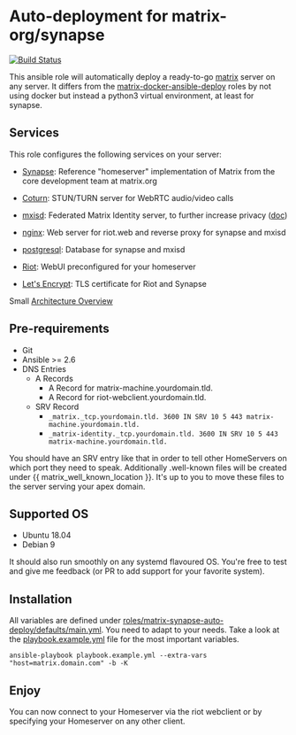# Auto-deployment for matrix-org/synapse
[![Build Status](https://travis-ci.com/buluma/matrix-synapse-auto-deploy.svg?branch=master)](https://travis-ci.com/buluma/matrix-synapse-auto-deploy)

This ansible role will automatically deploy a ready-to-go [matrix](http://matrix.org/) server on any server. It differs from the [matrix-docker-ansible-deploy](https://github.com/spantaleev/matrix-docker-ansible-deploy) roles by not using docker but instead a python3 virtual environment, at least for synapse.

## Services

This role configures the following services on your server:

- [Synapse](https://github.com/matrix-org/synapse): Reference "homeserver" implementation of Matrix from the core development team at matrix.org

- [Coturn](https://github.com/coturn/coturn): STUN/TURN server for WebRTC audio/video calls

- [mxisd](https://github.com/kamax-io/mxisd): Federated Matrix Identity server, to further increase privacy ([doc](docs/mxisd.md))

- [nginx](http://nginx.org/): Web server for riot.web and reverse proxy for synapse and mxisd

- [postgresql](https://www.postgresql.org/): Database for synapse and mxisd

- [Riot](https://riot.im/): WebUI preconfigured for your homeserver

- [Let's Encrypt](https://letsencrypt.org/): TLS certificate for Riot and Synapse

Small [Architecture Overview](docs/architecture.md)

## Pre-requirements

- Git
- Ansible >= 2.6
- DNS Entries
  - A Records
    - A Record for matrix-machine.yourdomain.tld.
    - A Record for riot-webclient.yourdomain.tld.
  - SRV Record
    - `_matrix._tcp.yourdomain.tld. 3600 IN SRV 10 5 443 matrix-machine.yourdomain.tld.`
    - `_matrix-identity._tcp.yourdomain.tld. 3600 IN SRV 10 5 443 matrix-machine.yourdomain.tld.`

You should have an SRV entry like that in order to tell other HomeServers on which port they need to speak.
Additionally .well-known files will be created under {{ matrix_well_known_location }}. It's up to you to move these files to the server serving your apex domain.

## Supported OS

- Ubuntu 18.04
- Debian 9

It should also run smoothly on any systemd flavoured OS. You're free to test and give me feedback (or PR to add support for your favorite system).

## Installation

All variables are defined under [roles/matrix-synapse-auto-deploy/defaults/main.yml](roles/matrix-synapse-auto-deploy/defaults/main.yml). You need to adapt to your needs. Take a look at the [playbook.example.yml](playbook.example.yml) file for the most important variables.

    ansible-playbook playbook.example.yml --extra-vars "host=matrix.domain.com" -b -K

## Enjoy

You can now connect to your Homeserver via the riot webclient or by specifying your Homeserver on any other client.
